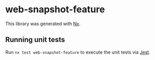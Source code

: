# web-snapshot-feature

This library was generated with [Nx](https://nx.dev).

## Running unit tests

Run `nx test web-snapshot-feature` to execute the unit tests via [Jest](https://jestjs.io).
